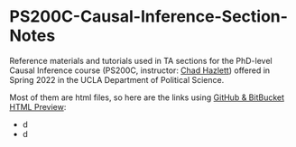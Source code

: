 # PS200C-Causal-Inference-Section-Notes

Reference materials and tutorials used in TA sections for the PhD-level Causal Inference course (PS200C, instructor: [Chad Hazlett](https://www.chadhazlett.com/)) offered in Spring 2022 in the UCLA Department of Political Science.

Most of them are html files, so here are the links using [GitHub & BitBucket HTML Preview](https://github.com/htmlpreview/htmlpreview.github.com):
 * d
 * d
